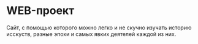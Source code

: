 # WEB-проект
Сайт, с помощью которого можно легко и не скучно изучать историю исскуств, разные эпохи и самых явких деятелей каждой из них.
